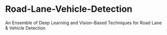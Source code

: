 # Road-Lane-Vehicle-Detection
An Ensemble of Deep Learning and Vision-Based Techniques for Road Lane &amp;  Vehicle Detection
